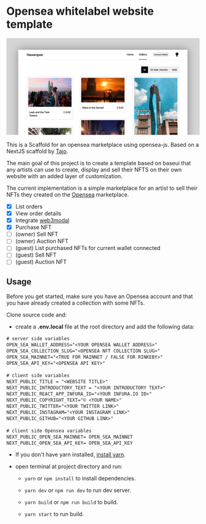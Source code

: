 # Opensea whitelabel website template

![Opensea whitelabel website template](opensea-whitelabel-website-template.jpg?raw=true 'Opensea whitelabel website template')

This is a Scaffold for an opensea marketplace using opensea-js. Based on a NextJS scaffold by [Tajo](https://github.com/tajo/nextjs-baseweb).

The main goal of this project is to create a template based on baseui that any artists can use to create, display and sell their NFTS on their own website with an added layer of customization.

The current implementation is a simple marketplace for an artist to sell their NFTs they created on the [Opensea](https://opensea.io) marketplace.

- [x] List orders
- [x] View order details
- [x] Integrate [web3modal](https://github.com/Web3Modal/web3modal)
- [x] Purchase NFT
- [ ] (owner) Sell NFT
- [ ] (owner) Auction NFT
- [ ] (guest) List purchased NFTs for current wallet connected
- [ ] (guest) Sell NFT
- [ ] (guest) Auction NFT

## Usage

Before you get started, make sure you have an Opensea account and that you have already created a collection with some NFTs.

Clone source code and:

- create a **.env.local** file at the root directory and add the following data:

```Shell
# server side variables
OPEN_SEA_WALLET_ADDRESS="<YOUR OPENSEA WALLET ADDRESS>"
OPEN_SEA_COLLECTION_SLUG="<OPENSEA NFT COLLECTION SLUG>"
OPEN_SEA_MAINNET="<TRUE FOR MAINNET / FALSE FOR RINKEBY>"
OPEN_SEA_API_KEY="<OPENSEA API KEY>"

# client side variables
NEXT_PUBLIC_TITLE = "<WEBSITE TITLE>"
NEXT_PUBLIC_INTRODUCTORY_TEXT = "<YOUR INTRODUCTORY TEXT>"
NEXT_PUBLIC_REACT_APP_INFURA_ID="<YOUR INFURA.IO ID>"
NEXT_PUBLIC_COPYRIGHT_TEXT="© <YOUR NAME>"
NEXT_PUBLIC_TWITTER="<YOUR TWITTER LINK>"
NEXT_PUBLIC_INSTAGRAM="<YOUR INSTAGRAM LINK>"
NEXT_PUBLIC_GITHUB="<YOUR GITHUB LINK>"

# client side Opensea variables
NEXT_PUBLIC_OPEN_SEA_MAINNET= OPEN_SEA_MAINNET
NEXT_PUBLIC_OPEN_SEA_API_KEY= OPEN_SEA_API_KEY
```

- If you don't have yarn installed, [install yarn](https://classic.yarnpkg.com/en/docs/install).
- open terminal at project directory and run:

  - `yarn` or `npm install` to install dependencies.

  - `yarn dev` or `npm run dev` to run dev server.

  - `yarn build` or `npm run build` to build.
  - `yarn start` to run build.
